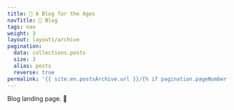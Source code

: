 ```yaml
---
title: 📔 A Blog for the Ages
navTitle: 📔 Blog
tags: nav
weight: 3
layout: layouts/archive
pagination:
  data: collections.posts
  size: 3
  alias: posts
  reverse: true
permalink: '{{ site.en.postsArchive.url }}/{% if pagination.pageNumber > 0 %}page-{{ pagination.pageNumber + 1 }}/{% endif %}index.html'
---
```


Blog landing page. 🛬
